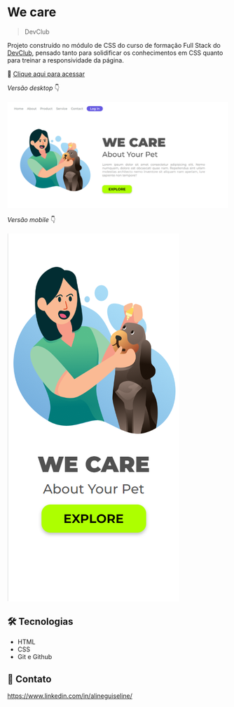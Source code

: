 # We care

>DevClub

Projeto construído no módulo de CSS do curso de formação Full Stack do <a href=https://rodolfomori.com.br/devclub>DevClub</a>, pensado tanto para solidificar os conhecimentos em CSS quanto para treinar a responsividade da página.

🔗 [Clique aqui para acessar](https://alineguiseline.github.io/we-care/)

<i>Versão desktop</i> :point_down:
<br>
<br>
![Desktop](https://raw.githubusercontent.com/AlineGuiseline/We-care/master/assets/we%20care%20-%20desktop.png)

<i>Versão mobile</i> :point_down:
<br>
<br>
![Mobile](https://raw.githubusercontent.com/AlineGuiseline/We-care/master/assets/we%20care%20-%20mobile.png)

## 🛠️ Tecnologias

- HTML
- CSS
- Git e Github

##  💜 Contato

https://www.linkedin.com/in/alineguiseline/

